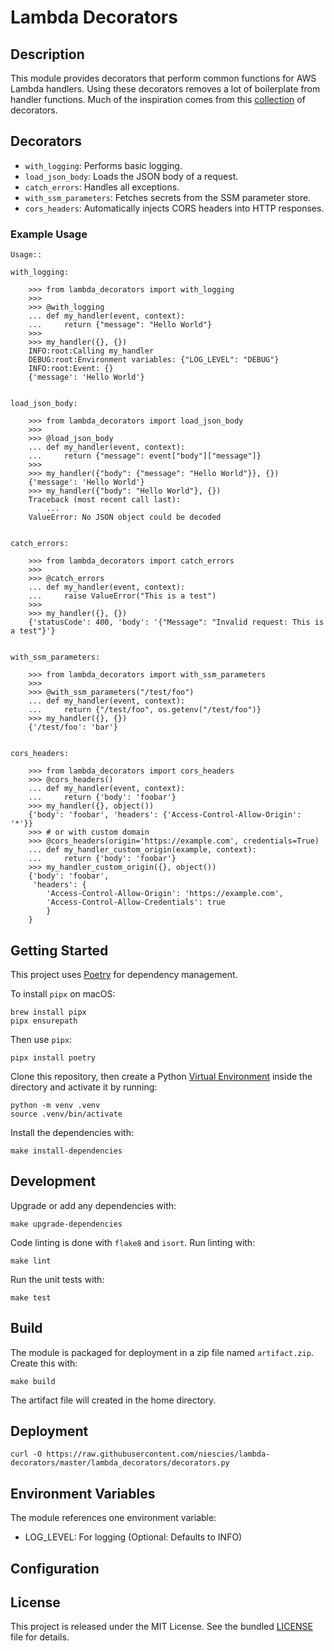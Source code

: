 # Lambda Decorators

## Description
This module provides decorators that perform common functions for AWS Lambda handlers. Using these 
decorators removes a lot of boilerplate from handler functions. Much of the inspiration comes from 
this [collection](https://github.com/dschep/lambda-decorators/blob/master/README.rst) of decorators.

## Decorators
- `with_logging`: Performs basic logging.
- `load_json_body`: Loads the JSON body of a request.
- `catch_errors`: Handles all exceptions.
- `with_ssm_parameters`: Fetches secrets from the SSM parameter store.
- `cors_headers`: Automatically injects CORS headers into HTTP responses.

### Example Usage
```
Usage::

with_logging:

    >>> from lambda_decorators import with_logging
    >>>
    >>> @with_logging
    ... def my_handler(event, context):
    ...     return {"message": "Hello World"}
    >>>
    >>> my_handler({}, {})
    INFO:root:Calling my_handler
    DEBUG:root:Environment variables: {"LOG_LEVEL": "DEBUG"}
    INFO:root:Event: {}
    {'message': 'Hello World'}


load_json_body:

    >>> from lambda_decorators import load_json_body
    >>>
    >>> @load_json_body
    ... def my_handler(event, context):
    ...     return {"message": event["body"]["message"]}
    >>>
    >>> my_handler({"body": {"message": "Hello World"}}, {})
    {'message': 'Hello World'}
    >>> my_handler({"body": "Hello World"}, {})
    Traceback (most recent call last):
        ...
    ValueError: No JSON object could be decoded


catch_errors:

    >>> from lambda_decorators import catch_errors
    >>>
    >>> @catch_errors
    ... def my_handler(event, context):
    ...     raise ValueError("This is a test")
    >>>
    >>> my_handler({}, {})
    {'statusCode': 400, 'body': '{"Message": "Invalid request: This is a test"}'}


with_ssm_parameters:

    >>> from lambda_decorators import with_ssm_parameters
    >>>
    >>> @with_ssm_parameters("/test/foo")
    ... def my_handler(event, context):
    ...     return {"/test/foo", os.getenv("/test/foo")}
    >>> my_handler({}, {})
    {'/test/foo': 'bar'}


cors_headers:

    >>> from lambda_decorators import cors_headers
    >>> @cors_headers()
    ... def my_handler(event, context):
    ...     return {'body': 'foobar'}
    >>> my_handler({}, object())
    {'body': 'foobar', 'headers': {'Access-Control-Allow-Origin': '*'}}
    >>> # or with custom domain
    >>> @cors_headers(origin='https://example.com', credentials=True)
    ... def my_handler_custom_origin(example, context):
    ...     return {'body': 'foobar'}
    >>> my_handler_custom_origin({}, object())
    {'body': 'foobar', 
     'headers': {
        'Access-Control-Allow-Origin': 'https://example.com',
        'Access-Control-Allow-Credentials': true
        }
    }
```


## Getting Started
This project uses [Poetry](https://python-poetry.org/docs/#installation) for dependency management. 

To install `pipx` on macOS:
```
brew install pipx
pipx ensurepath
```
Then use `pipx`: 
```
pipx install poetry
```

Clone this repository, then create a Python [Virtual Environment](https://docs.python.org/3/tutorial/venv.html) inside the directory and activate it by running:
```
python -m venv .venv
source .venv/bin/activate
```

Install the dependencies with:
```
make install-dependencies
```

## Development
Upgrade or add any dependencies with:
```
make upgrade-dependencies
```

Code linting is done with `flake8` and `isort`. Run linting with:
```
make lint
``` 

Run the unit tests with:
```
make test
```

## Build
The module is packaged for deployment in a zip file named `artifact.zip`. Create this with:
```
make build
```
The artifact file will created in the home directory.

## Deployment

```
curl -O https://raw.githubusercontent.com/niescies/lambda-decorators/master/lambda_decorators/decorators.py
```


## Environment Variables
The module references one environment variable:
- LOG_LEVEL: For logging (Optional: Defaults to INFO)

## Configuration


## License
This project is released under the MIT License. See
the bundled [LICENSE](LICENSE.md) file for details.
